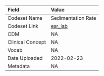|Field            |Value              |
|:----------------|:------------------|
|Codeset Name     |Sedimentation Rate |
|Codeset Link     |[esr_lab](https://github.com/PEDSnet/Variable-Dictionary/blob/main/lab_meas/esr_lab.csv)|
|CDM              |NA                 |
|Clinical Concept |NA                 |
|Vocab            |NA                 |
|Date Uploaded    |2022-02-23         |
|Metadata         |NA                 |
